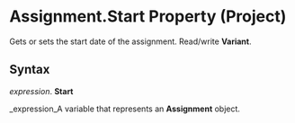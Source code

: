
# Assignment.Start Property (Project)

Gets or sets the start date of the assignment. Read/write  **Variant**.


## Syntax

 _expression_. **Start**

 _expression_A variable that represents an  **Assignment** object.

